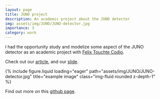 ```yaml
---
layout: page
title: JUNO project
description: An academic project about the JUNO detector
img: assets/img/JUNO/JUNO-detector.jpg
importance: 3
category: work
---
```


I had the opportunity study and modelize some aspect of the JUNO detector as an academic project with [Felix Touchte Codjo](https://ftouchte.github.io/). 

Check out our [article](../../assets/pdf/JUNO/TIPP_Article.pdf), and our [slide](../../assets/pdf/JUNO/Presentation_TIPP_JUNO.pdf).



<div class="row">
    <div class="col-sm mt-3 mt-md-0">
        {% include figure.liquid loading="eager" path="assets/img/JUNO/JUNO-detector.jpg" title="example image" class="img-fluid rounded z-depth-1" %}
    </div>
</div>


Find out more on this [github page](https://github.com/rguitton/JUNO).
